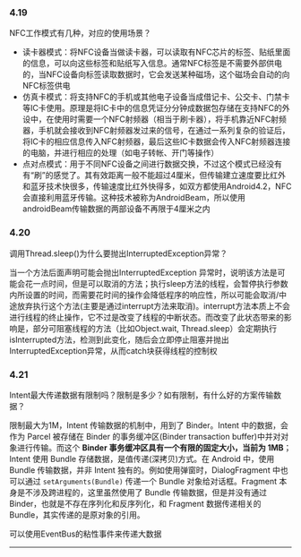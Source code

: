 ### 4.19

NFC工作模式有几种，对应的使用场景？

- 读卡器模式：将NFC设备当做读卡器，可以读取有NFC芯片的标签、贴纸里面的信息，可以向这些标签和贴纸写入信息。通常NFC标签是不需要外部供电的，当NFC设备向标签读取数据时，它会发送某种磁场，这个磁场会自动的向NFC标签供电
- 仿真卡模式：将支持NFC的手机或其他电子设备当成借记卡、公交卡、门禁卡等IC卡使用。原理是将IC卡中的信息凭证分分钟成数据包存储在支持NFC的外设中，在使用时需要一个NFC射频器（相当于刷卡器），将手机靠近NFC射频器，手机就会接收到NFC射频器发过来的信号，在通过一系列复杂的验证后，将IC卡的相应信息传入NFC射频器，最后这些IC卡数据会传入NFC射频器连接的电脑，并进行相应的处理（如电子转帐、开门等操作）
- 点对点模式：用于不同NFC设备之间进行数据交换，不过这个模式已经没有有“刷”的感觉了。其有效距离一般不能超过4厘米，但传输建立速度要比红外和蓝牙技术快很多，传输速度比红外快得多，如双方都使用Android4.2，NFC会直接利用蓝牙传输。这种技术被称为AndroidBeam，所以使用androidBeam传输数据的两部设备不再限于4厘米之内



### 4.20

调用Thread.sleep()为什么要抛出InterruptedException异常？

当一个方法后面声明可能会抛出InterruptedException 异常时，说明该方法是可能会花一点时间，但是可以取消的方法；执行sleep方法的线程，会暂停执行参数内所设置的时间，而需要花时间的操作会降低程序的响应性，所以可能会取消/中途放弃执行这个方法(主要是通过interrupt方法来取消)。interrupt方法本质上不会进行线程的终止操作，它不过是改变了线程的中断状态。而改变了此状态带来的影响是，部分可阻塞线程的方法（比如Object.wait, Thread.sleep）会定期执行isInterrupted方法，检测到此变化，随后会立即停止阻塞并抛出InterruptedException异常，从而catch块获得线程的控制权



### 4.21

Intent最大传递数据有限制吗？限制是多少？如有限制，有什么好的方案传输数据？

限制最大为1M，Intent 传输数据的机制中，用到了 Binder。Intent 中的数据，会作为 Parcel 被存储在 Binder 的事务缓冲区(Binder transaction buffer)中并对对象进行传输。而这个 **Binder 事务缓冲区具有一个有限的固定大小，当前为 1MB**；Intent 使用 Bundle 存储数据，是值传递(深拷贝)方式。在 Android 中，使用 Bundle 传输数据，并非 Intent 独有的。例如使用弹窗时，DialogFragment 中也可以通过 `setArguments(Bundle)` 传递一个 Bundle 对象给对话框。Fragment 本身是不涉及跨进程的，这里虽然使用了 Bundle 传输数据，但是并没有通过 Binder，也就是不存在序列化和反序列化，和 Fragment 数据传递相关的 Bundle，其实传递的是原对象的引用。

可以使用EventBus的粘性事件来传递大数据




--------------------- 